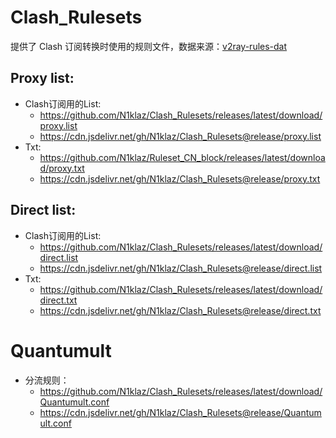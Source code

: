 # Clash_Rulesets
提供了 Clash 订阅转换时使用的规则文件，数据来源：[v2ray-rules-dat](https://github.com/Loyalsoldier/v2ray-rules-dat)

## Proxy list:  
- Clash订阅用的List: 
  * https://github.com/N1klaz/Clash_Rulesets/releases/latest/download/proxy.list
  * https://cdn.jsdelivr.net/gh/N1klaz/Clash_Rulesets@release/proxy.list
- Txt: 
  * https://github.com/N1klaz/Ruleset_CN_block/releases/latest/download/proxy.txt
  * https://cdn.jsdelivr.net/gh/N1klaz/Clash_Rulesets@release/proxy.txt
## Direct list:  
- Clash订阅用的List: 
  * https://github.com/N1klaz/Clash_Rulesets/releases/latest/download/direct.list 
  * https://cdn.jsdelivr.net/gh/N1klaz/Clash_Rulesets@release/direct.list 
- Txt:
  * https://github.com/N1klaz/Clash_Rulesets/releases/latest/download/direct.txt
  * https://cdn.jsdelivr.net/gh/N1klaz/Clash_Rulesets@release/direct.txt

# Quantumult 
- 分流规则：
  * https://github.com/N1klaz/Clash_Rulesets/releases/latest/download/Quantumult.conf
  * https://cdn.jsdelivr.net/gh/N1klaz/Clash_Rulesets@release/Quantumult.conf
